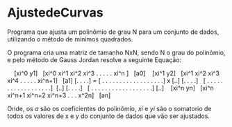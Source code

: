 # AjustedeCurvas

Programa que ajusta um polinômio de grau N para um conjunto de dados, utilizando o método de minimos quadrados.

O programa cria uma matriz de tamanho NxN, sendo N o grau do polinômio, e pelo método de Gauss Jordan resolve a seguinte Equação:




           [xi^0 y1]   [xi^0 xi^1 xi^2 xi^3 . . . . . xi^n  ]   [a0]
           [xi^1 y2]   [xi^1 xi^2 xi^3 xi^4 . . . . . xi^n+1]   [a1]
           [. . . .] = [ . . . . . . . . . . . . . . . . . .] x [..]
           [. . . .]   [ . . . . . . . . . . . . . . . . . .]   [..]
           [. . . .]   [ . . . . . . . . . . . . . . . . . .]   [..]
           [xi^n yn]   [xi^n xi^n+1 xi^n+2 xi^n+3 . . . x^2n]   [an]

Onde, os _a_ são os coeficientes do polinômio, _xi_ e _yi_ são o somatorio de todos os valores de x e y do conjunto de dados que vão ser ajustados.
